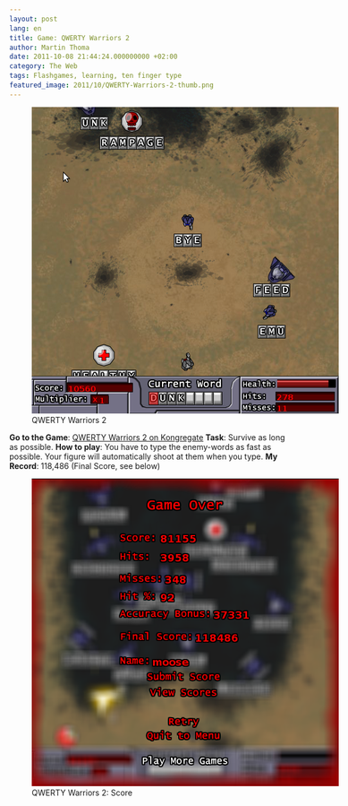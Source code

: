 ```yaml
---
layout: post
lang: en
title: Game: QWERTY Warriors 2
author: Martin Thoma
date: 2011-10-08 21:44:24.000000000 +02:00
category: The Web
tags: Flashgames, learning, ten finger type
featured_image: 2011/10/QWERTY-Warriors-2-thumb.png
---
```

<figure class="aligncenter">
            <a href="../images/2011/09/QWERTY-Warriors-2.png"><img src="../images/2011/09/QWERTY-Warriors-2.png" alt="QWERTY Warriors 2" style="max-width:549px;max-height:547px" class="size-full wp-image-4971"/></a>
            <figcaption class="text-center">QWERTY Warriors 2</figcaption>
        </figure>
<b>Go to the Game</b>: <a href="http://www.kongregate.com/games/Weasel/qwerty-warriors-2">QWERTY Warriors 2 on Kongregate</a>
<b>Task</b>: Survive as long as possible.
<b>How to play</b>: You have to type the enemy-words as fast as possible. Your figure will automatically shoot at them when you type.
<b>My Record</b>: 118,486 (Final Score, see below)
<figure class="aligncenter">
            <a href="../images/2011/10/QWERTY-Warriors-2-Score.png"><img src="../images/2011/10/QWERTY-Warriors-2-Score.png" alt="QWERTY Warriors 2: Score" style="max-width:549px;max-height:549px" class="size-full wp-image-4981"/></a>
            <figcaption class="text-center">QWERTY Warriors 2: Score</figcaption>
        </figure>
